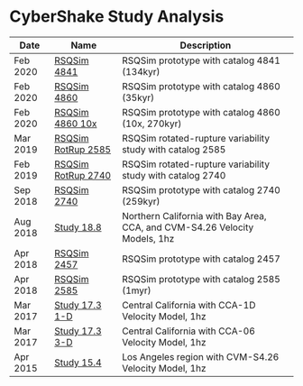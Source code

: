 # CyberShake Study Analysis

| Date | Name | Description |
|-----|-----|-----|
| Feb 2020 | [RSQSim 4841](study_20_2_rsqsim_4841#rsqsim-4841) | RSQSim prototype with catalog 4841 (134kyr) |
| Feb 2020 | [RSQSim 4860](study_20_2_rsqsim_4860#rsqsim-4860) | RSQSim prototype with catalog 4860 (35kyr) |
| Feb 2020 | [RSQSim 4860 10x](study_20_2_rsqsim_4860_10x#rsqsim-4860-10x) | RSQSim prototype with catalog 4860 (10x, 270kyr) |
| Mar 2019 | [RSQSim RotRup 2585](study_19_3_rsqsim_rot_2585#rsqsim-rotrup-2585) | RSQSim rotated-rupture variability study with catalog 2585 |
| Feb 2019 | [RSQSim RotRup 2740](study_19_2_rsqsim_rot_2740#rsqsim-rotrup-2740) | RSQSim rotated-rupture variability study with catalog 2740 |
| Sep 2018 | [RSQSim 2740](study_18_9_rsqsim_2740#rsqsim-2740) | RSQSim prototype with catalog 2740 (259kyr) |
| Aug 2018 | [Study 18.8](study_18_8#study-188) | Northern California with Bay Area, CCA, and CVM-S4.26 Velocity Models, 1hz |
| Apr 2018 | [RSQSim 2457](study_18_4_rsqsim_prototype_2457#rsqsim-2457) | RSQSim prototype with catalog 2457 |
| Apr 2018 | [RSQSim 2585](study_18_4_rsqsim_2585#rsqsim-2585) | RSQSim prototype with catalog 2585 (1myr) |
| Mar 2017 | [Study 17.3 1-D](study_17_3_1d#study-173-1-d) | Central California with CCA-1D Velocity Model, 1hz |
| Mar 2017 | [Study 17.3 3-D](study_17_3_3d#study-173-3-d) | Central California with CCA-06 Velocity Model, 1hz |
| Apr 2015 | [Study 15.4](study_15_4#study-154) | Los Angeles region with CVM-S4.26 Velocity Model, 1hz |
